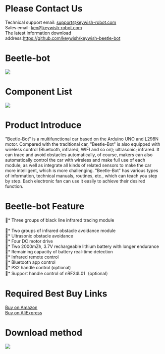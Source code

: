 
# Please Contact Us
Technical support email: support@keywish-robot.com </br>
Sales email: ken@keywish-robot.com </br>
The latest information download address:https://github.com/keywish/keywish-beetle-bot </br>
# Beetle-bot
![](https://github.com/keywish/keywish-beetle-bot/blob/master/beetle.png)</br>
# Component List
![](https://github.com/keywish/keywish-beetle-bot/blob/master/Component%20list.png)
# Product Introduce
"Beetle-Bot" is a multifunctional car based on the Arduino UNO and L298N motor. Compared with the traditional car, "Beetle-Bot" is also equipped with wireless control (Bluetooth, infrared, WIFI and so on); ultrasonic; infrared. It can trace and avoid obstacles automatically, of course, makers can also automatically control the car with wireless and make full use of each module, as well as integrate all kinds of related sensors to make the car more intelligent, which is more challenging. "Beetle-Bot" has various types of information, technical manuals, routines, etc., which can teach you step by step. Each electronic fan can use it easily to achieve their desired function.
# Beetle-bot Feature
*	Three groups of black line infrared tracing module</br></br>
*  Two groups of infrared obstacle avoidance module</br>
*  Ultrasonic obstacle avoidance</br>
*  Four DC motor drive</br>
*  Two 2000mZh, 3.7V rechargeable lithium battery with longer endurance</br>
*  Remaining capacity of battery real-time detection</br>
*  Infrared remote control</br>
*  Bluetooth app control </br>
*  PS2 handle control (optional)</br>
*  Support handle control of nRF24L01（optional）</br>

# Required Best Buy Links
[Buy on Amazon]( https://www.amazon.com/dp/B07G998XDC) </br>
[Buy on AliExpress]( https://www.aliexpress.com/store/product/Robot-for-Arduino-UNO-R3-Smart-Cars-Super-Starter-Kit-Ultrasonic-Infrared-APP-RC-Remote-Control/3269016_32918589051.html)

# Download method
![](https://github.com/keywish/keywish-beetle-bot/blob/master/Image.png)
